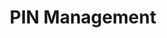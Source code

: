 ---
title: "PIN Management"
description: "PIN management indicates that the client provides some mechanism for the user to set or change a PIN.  Typically only required when a user registers with an RP that requires user verification, but a PIN has not already been configured."
category: ctap2
keywords: uv, clientpin, pin
tags: ctap2
last_test_date: "2024-05-07"
test_url: "/tests/template.html"
test_results_url: ""
stats: {
    chrome: {
        windows-10: {
            "124":"y #1"
        },
        windows-11: {
            "124":"y #1"
        },
        macos: {
            "124":"y"
        },
        android: {
            "124":"y"
        },
        linux: {
            "124":"y"
        }
    },
    firefox: {
        windows-10: {
            "123":"y #1"
        },
        windows-11: {
            "123":"y #!"
        },
        macos: {
            "123":"n"
        },
        linux: {
            "a23":"n"
        }
    },
    safari: {
        macos: {
            "17.4.1":"n"
        },
        ios: {
            "17.4.1":"n"
        }
    }
}
notes: ""
notes_by_num: {
    "1": "FIDO2 Support provided by Windows' webauthn.dll."

}
links: {
}
---